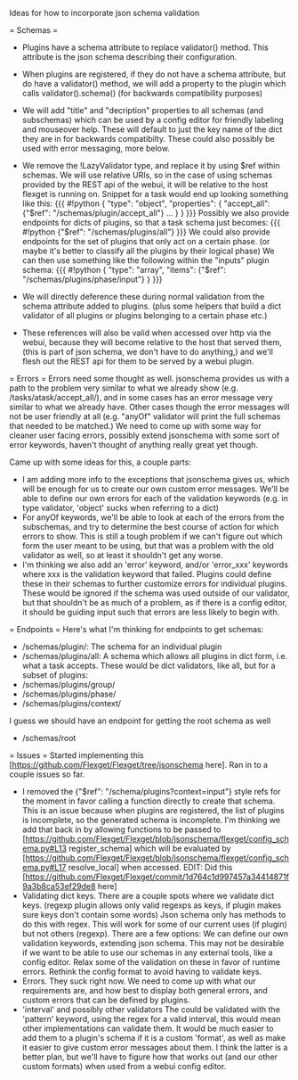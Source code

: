 Ideas for how to incorporate json schema validation

= Schemas =
- Plugins have a schema attribute to replace validator() method. This attribute is the json schema describing their configuration.
- When plugins are registered, if they do not have a schema attribute, but do have a validator() method, we will add a property to the plugin which calls validator().schema() (for backwards compatibility purposes)
- We will add "title" and "decription" properties to all schemas (and subschemas) which can be used by a config editor for friendly labeling and mouseover help. These will default to just the key name of the dict they are in for backwards compatibilty. These could also possibly be used with error messaging, more below.
- We remove the !LazyValidator type, and replace it by using $ref within schemas. We will use relative URIs, so in the case of using schemas provided by the REST api of the webui, it will be relative to the host flexget is running on. Snippet for a task would end up looking something like this:
{{{
#!python
{
    "type": "object",
    "properties": {
        "accept_all": {"$ref": "/schemas/plugin/accept_all"}
        ...
    }
}
}}}
Possibly we also provide endpoints for dicts of plugins, so that a task schema just becomes:
{{{
#!python
{"$ref": "/schemas/plugins/all"}
}}}
We could also provide endpoints for the set of plugins that only act on a certain phase. (or maybe it's better to classify all the plugins by their logical phase) We can then use something like the following within the "inputs" plugin schema:
{{{
#!python
{
    "type": "array",
    "items": {"$ref": "/schemas/plugins/phase/input"}
}
}}}

- We will directly deference these during normal validation from the schema attribute added to plugins. (plus some helpers that build a dict validator of all plugins or plugins belonging to a certain phase etc.)
- These references will also be valid when accessed over http via the webui, because they will become relative to the host that served them, (this is part of json schema, we don't have to do anything,) and we'll flesh out the REST api for them to be served by a webui plugin.

= Errors =
Errors need some thought as well. jsonschema provides us with a path to the problem very similar to what we already show (e.g. /tasks/atask/accept_all/), and in some cases has an error message very similar to what we already have. Other cases though the error messages will not be user friendly at all (e.g. "anyOf" validator will print the full schemas that needed to be matched.)
We need to come up with some way for cleaner user facing errors, possibly extend jsonschema with some sort of error keywords, haven't thought of anything really great yet though.

Came up with some ideas for this, a couple parts:
- I am adding more info to the exceptions that jsonschema gives us, which will be enough for us to create our own custom error messages. We'll be able to define our own errors for each of the validation keywords (e.g. in type validator, 'object' sucks when referring to a dict)
- For anyOf keywords, we'll be able to look at each of the errors from the subschemas, and try to determine the best course of action for which errors to show. This is still a tough problem if we can't figure out which form the user meant to be using, but that was a problem with the old validator as well, so at least it shouldn't get any worse.
- I'm thinking we also add an 'error' keyword, and/or 'error_xxx' keywords where xxx is the validation keyword that failed. Plugins could define these in their schemas to further customize errors for individual plugins. These would be ignored if the schema was used outside of our validator, but that shouldn't be as much of a problem, as if there is a config editor, it should be guiding input such that errors are less likely to begin with.


= Endpoints =
Here's what I'm thinking for endpoints to get schemas:
- /schemas/plugin/<nameofplugin>: The schema for an individual plugin
- /schemas/plugins/all: A schema which allows all plugins in dict form, i.e. what a task accepts.
These would be dict validators, like all, but for a subset of plugins:
- /schemas/plugins/group/<groupname>
- /schemas/plugins/phase/<phasename>
- /schemas/plugins/context/<contextname>

I guess we should have an endpoint for getting the root schema as well
- /schemas/root

= Issues =
Started implementing this [https://github.com/Flexget/Flexget/tree/jsonschema here]. Ran in to a couple issues so far.
- I removed the {"$ref": "/schema/plugins?context=input"} style refs for the moment in favor calling a function directly to create that schema.
This is an issue because when plugins are registered, the list of plugins is incomplete, so the generated schema is incomplete.
I'm thinking we add that back in by allowing functions to be passed to [https://github.com/Flexget/Flexget/blob/jsonschema/flexget/config_schema.py#L13 register_schema] which will be evaluated by [https://github.com/Flexget/Flexget/blob/jsonschema/flexget/config_schema.py#L17 resolve_local] when accessed. EDIT: Did this [https://github.com/Flexget/Flexget/commit/1d764c1d997457a34414871f9a3b8ca53ef29de8 here]
- Validating dict keys.
There are a couple spots where we validate dict keys. (regexp plugin allows only valid regexps as keys, if plugin makes sure keys don't contain some words)
Json schema only has methods to do this with regex. This will work for some of our current uses (if plugin) but not others (regexp). There are a few options:
We can define our own validation keywords, extending json schema. This may not be desirable if we want to be able to use our schemas in any external tools, like a config editor.
Relax some of the validation on these in favor of runtime errors.
Rethink the config format to avoid having to validate keys.
- Errors.
They suck right now. We need to come up with what our requirements are, and how best to display both general errors, and custom errors that can be defined by plugins.
- 'interval' and possibly other validators
The could be validated with the 'pattern' keyword, using the regex for a valid interval, this would mean other implementations can validate them. It would be much easier to add them to a plugin's schema if it is a custom 'format', as well as make it easier to give custom error messages about them. I think the latter is a better plan, but we'll have to figure how that works out (and our other custom formats) when used from a webui config editor.